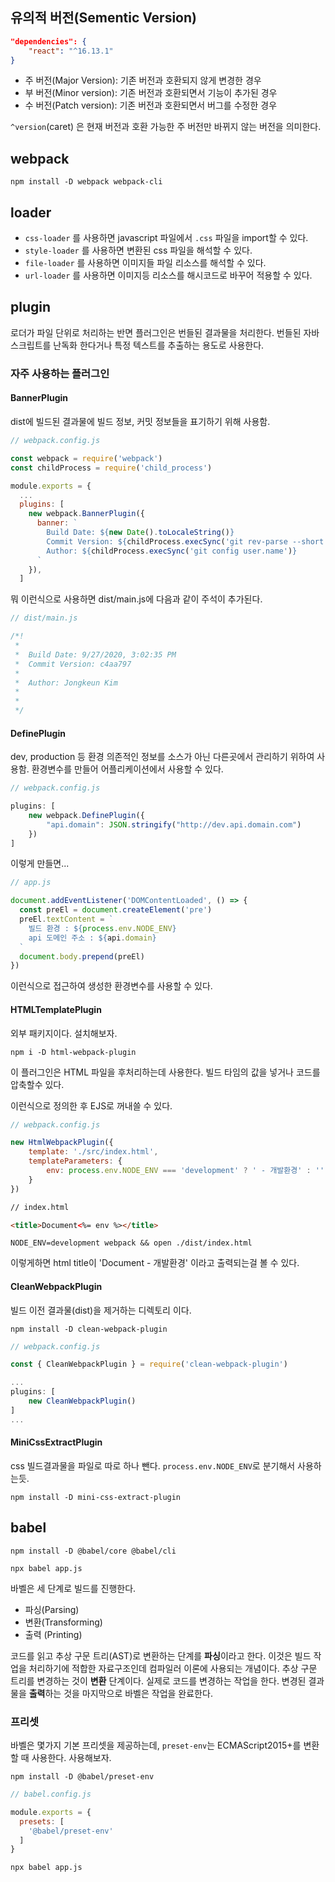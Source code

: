 ## 유의적 버전(Sementic Version)

``` json
"dependencies": {
    "react": "^16.13.1"
}
```

* 주 버전(Major Version): 기존 버전과 호환되지 않게 변경한 경우
* 부 버전(Minor version): 기존 버전과 호환되면서 기능이 추가된 경우
* 수 버전(Patch version): 기존 버전과 호환되면서 버그를 수정한 경우

`^version`(caret) 은 현재 버전과 호환 가능한 주 버전만 바뀌지 않는 버전을 의미한다. 

## webpack

```
npm install -D webpack webpack-cli
```

## loader

* `css-loader` 를 사용하면 javascript 파일에서 `.css` 파일을 import할 수 있다.
* `style-loader` 를 사용하면 변환된 css 파일을 해석할 수 있다.
* `file-loader` 를 사용하면 이미지들 파일 리소스를 해석할 수 있다.
* `url-loader` 를 사용하면 이미지등 리소스를 해시코드로 바꾸어 적용할 수 있다.

## plugin

로더가 파일 단위로 처리하는 반면 플러그인은 번들된 결과물을 처리한다. 번들된 자바스크립트를 난독화 한다거나 특정 텍스트를 추출하는 용도로 사용한다.

### 자주 사용하는 플러그인

#### BannerPlugin

dist에 빌드된 결과물에 빌드 정보, 커밋 정보들을 표기하기 위해 사용함.

``` javascript
// webpack.config.js 

const webpack = require('webpack')
const childProcess = require('child_process')

module.exports = {
  ...
  plugins: [
    new webpack.BannerPlugin({
      banner: `
        Build Date: ${new Date().toLocaleString()}
        Commit Version: ${childProcess.execSync('git rev-parse --short HEAD')}
        Author: ${childProcess.execSync('git config user.name')}
      `
    }),
  ]
```

뭐 이런식으로 사용하면 dist/main.js에 다음과 같이 주석이 추가된다.

``` javascript
// dist/main.js

/*!
 * 
 *  Build Date: 9/27/2020, 3:02:35 PM
 *  Commit Version: c4aa797
 * 
 *  Author: Jongkeun Kim
 * 
 *       
 */
```

#### DefinePlugin

dev, production 등 환경 의존적인 정보를 소스가 아닌 다른곳에서 관리하기 위하여 사용함.
환경변수를 만들어 어플리케이션에서 사용할 수 있다.

``` javascript
// webpack.config.js

plugins: [
    new webpack.DefinePlugin({
        "api.domain": JSON.stringify("http://dev.api.domain.com")
    })
]

```

이렇게 만들면...

``` javascript
// app.js

document.addEventListener('DOMContentLoaded', () => {
  const preEl = document.createElement('pre')
  preEl.textContent = `
    빌드 환경 : ${process.env.NODE_ENV}
    api 도메인 주소 : ${api.domain}
  `
  document.body.prepend(preEl)
})
```

이런식으로 접근하여 생성한 환경변수를 사용할 수 있다. 

#### HTMLTemplatePlugin

외부 패키지이다. 설치해보자.

```
npm i -D html-webpack-plugin 
```

이 플러그인은 HTML 파일을 후처리하는데 사용한다. 빌드 타임의 값을 넣거나 코드를 압축할수 있다.

이런식으로 정의한 후 EJS로 꺼내쓸 수 있다.

``` javascript
// webpack.config.js

new HtmlWebpackPlugin({
    template: './src/index.html',
    templateParameters: {
        env: process.env.NODE_ENV === 'development' ? ' - 개발환경' : ''
    }
})
```

``` html
// index.html

<title>Document<%= env %></title>
```

```
NODE_ENV=development webpack && open ./dist/index.html
```

이렇게하면 html title이 'Document - 개발환경' 이라고 출력되는걸 볼 수 있다.

#### CleanWebpackPlugin

빌드 이전 결과물(dist)을 제거하는 디렉토리 이다.

```
npm install -D clean-webpack-plugin
```

``` javascript
// webpack.config.js

const { CleanWebpackPlugin } = require('clean-webpack-plugin')

...
plugins: [
    new CleanWebpackPlugin()
]
...
```

#### MiniCssExtractPlugin

css 빌드결과물을 파일로 따로 하나 뺀다. `process.env.NODE_ENV`로 분기해서 사용하는듯.

```
npm install -D mini-css-extract-plugin
```

## babel

```
npm install -D @babel/core @babel/cli
```

```
npx babel app.js
```

바벨은 세 단계로 빌드를 진행한다.

* 파싱(Parsing)
* 변환(Transforming)
* 출력 (Printing)

코드를 읽고 추상 구문 트리(AST)로 변환하는 단계를 **파싱**이라고 한다. 이것은 빌드 작업을 처리하기에 적합한 자료구조인데 컴파일러 이론에 사용되는 개념이다.
추상 구문 트리를 변경하는 것이 **변환** 단계이다. 실제로 코드를 변경하는 작업을 한다.
변경된 결과물을 **출력**하는 것을 마지막으로 바벨은 작업을 완료한다.

### 프리셋

바벨은 몇가지 기본 프리셋을 제공하는데, `preset-env`는 ECMAScript2015+를 변환할 때 사용한다. 사용해보자.

```
npm install -D @babel/preset-env
```

``` javascript
// babel.config.js

module.exports = {
  presets: [
    '@babel/preset-env'
  ]
}
```

```
npx babel app.js
```